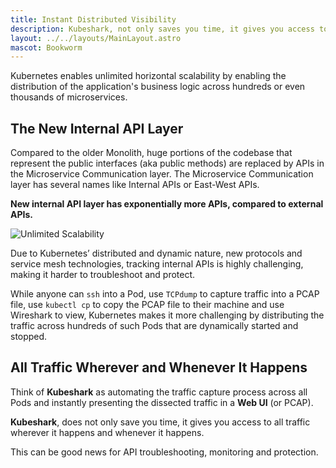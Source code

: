 ```yaml
---
title: Instant Distributed Visibility
description: Kubeshark, not only saves you time, it gives you access to all traffic wherever it happens and whenever it happens
layout: ../../layouts/MainLayout.astro
mascot: Bookworm
---
```


Kubernetes enables unlimited horizontal scalability by enabling the distribution of the application's business logic across hundreds or even thousands of microservices.

## The New Internal API Layer

Compared to the older Monolith, huge portions of the codebase that represent the public interfaces (aka public methods) are replaced by APIs in the Microservice Communication layer. The Microservice Communication layer has several names like Internal APIs or East-West APIs.

**New internal API layer has exponentially more APIs, compared to external APIs.**

![Unlimited Scalability](/internal-api.png)

Due to Kubernetes’ distributed and dynamic nature, new protocols and service mesh technologies, tracking internal APIs is highly challenging, making it harder to troubleshoot and protect.

While anyone can `ssh` into a Pod, use `TCPdump` to capture traffic into a PCAP file, use `kubectl cp` to copy the PCAP file to their machine and use Wireshark to view, Kubernetes makes it more challenging by distributing the traffic across hundreds of such Pods that are dynamically started and stopped.

## All Traffic Wherever and Whenever It Happens

Think of **Kubeshark** as automating the traffic capture process across all Pods and instantly presenting the dissected traffic in a **Web UI** (or PCAP).

**Kubeshark**, does not only save you time, it gives you access to all traffic wherever it happens and whenever it happens.

This can be good news for API troubleshooting, monitoring and protection.